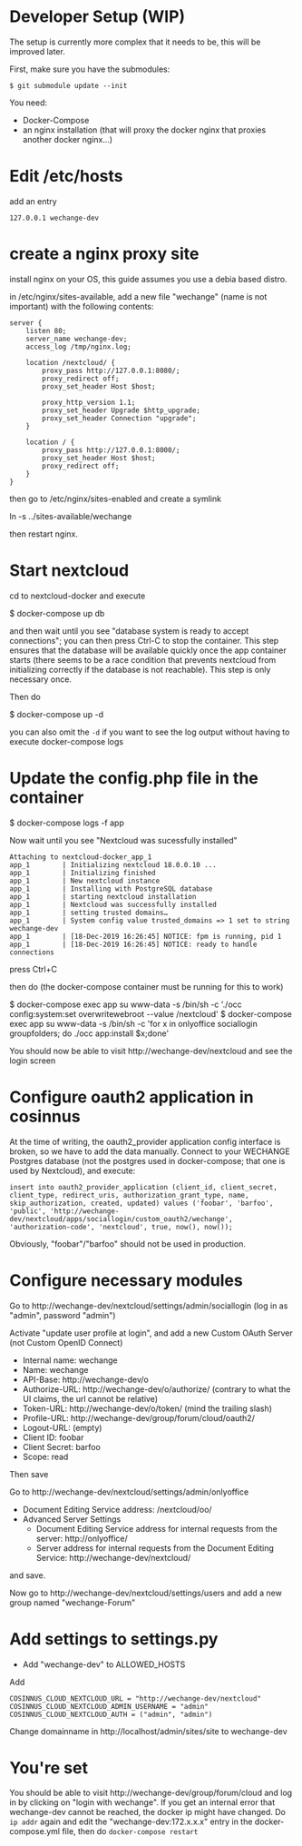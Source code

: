 # Developer Setup (WIP)

The setup is currently more complex that it needs to be, this will be improved later.

First, make sure you have the submodules:
```
$ git submodule update --init
```

You need:

- Docker-Compose
- an nginx installation (that will proxy the docker nginx that proxies another docker nginx...)

# Edit /etc/hosts

add an entry

```
127.0.0.1 wechange-dev
```

# create a nginx proxy site

install nginx on your OS, this guide assumes you use a debia based distro.

in /etc/nginx/sites-available, add a new file "wechange" (name is not important) with the following contents:

```
server {
    listen 80;
    server_name wechange-dev;
    access_log /tmp/nginx.log;

    location /nextcloud/ {
        proxy_pass http://127.0.0.1:8080/;
        proxy_redirect off;
        proxy_set_header Host $host;

        proxy_http_version 1.1;
        proxy_set_header Upgrade $http_upgrade;
        proxy_set_header Connection "upgrade";
    }

    location / {
        proxy_pass http://127.0.0.1:8000/;
        proxy_set_header Host $host;
        proxy_redirect off;
    }
}
```

then go to /etc/nginx/sites-enabled and create a symlink

ln -s ../sites-available/wechange

then restart nginx.

# Start nextcloud

cd to nextcloud-docker and execute

\$ docker-compose up db

and then wait until you see "database system is ready to accept connections"; you can then press Ctrl-C to stop the container.
This step ensures that the database will be available quickly once the app container starts (there seems to be a race condition that prevents nextcloud from initializing correctly if the database is not reachable). This step is only necessary once.

Then do

\$ docker-compose up -d

you can also omit the `-d` if you want to see the log output without having to execute docker-compose logs

# Update the config.php file in the container

\$ docker-compose logs -f app

Now wait until you see "Nextcloud was sucessfully installed"

```
Attaching to nextcloud-docker_app_1
app_1        | Initializing nextcloud 18.0.0.10 ...
app_1        | Initializing finished
app_1        | New nextcloud instance
app_1        | Installing with PostgreSQL database
app_1        | starting nextcloud installation
app_1        | Nextcloud was successfully installed
app_1        | setting trusted domains…
app_1        | System config value trusted_domains => 1 set to string wechange-dev
app_1        | [18-Dec-2019 16:26:45] NOTICE: fpm is running, pid 1
app_1        | [18-Dec-2019 16:26:45] NOTICE: ready to handle connections
```

press Ctrl+C

then do (the docker-compose container must be running for this to work)

$ docker-compose exec app su www-data -s /bin/sh -c './occ config:system:set overwritewebroot --value /nextcloud'
$ docker-compose exec app su www-data -s /bin/sh -c 'for x in onlyoffice sociallogin groupfolders; do ./occ app:install \$x;done'

You should now be able to visit http://wechange-dev/nextcloud and see the login screen

# Configure oauth2 application in cosinnus

At the time of writing, the oauth2_provider application config interface is broken, so we have to add the data manually. Connect to your WECHANGE Postgres database (not the postgres used in docker-compose; that one is used by Nextcloud), and execute:

```
insert into oauth2_provider_application (client_id, client_secret, client_type, redirect_uris, authorization_grant_type, name, skip_authorization, created, updated) values ('foobar', 'barfoo', 'public', 'http://wechange-dev/nextcloud/apps/sociallogin/custom_oauth2/wechange', 'authorization-code', 'nextcloud', true, now(), now());
```

Obviously, "foobar"/"barfoo" should not be used in production.

# Configure necessary modules

Go to http://wechange-dev/nextcloud/settings/admin/sociallogin (log in as "admin", password "admin")

Activate "update user profile at login", and add a new Custom OAuth Server (not Custom OpenID Connect)

- Internal name: wechange
- Name: wechange
- API-Base: http://wechange-dev/o
- Authorize-URL: http://wechange-dev/o/authorize/ (contrary to what the UI claims, the url cannot be relative)
- Token-URL: http://wechange-dev/o/token/ (mind the trailing slash)
- Profile-URL: http://wechange-dev/group/forum/cloud/oauth2/
- Logout-URL: (empty)
- Client ID: foobar
- Client Secret: barfoo
- Scope: read

Then save

Go to http://wechange-dev/nextcloud/settings/admin/onlyoffice

- Document Editing Service address: /nextcloud/oo/
- Advanced Server Settings
  - Document Editing Service address for internal requests from the server: http://onlyoffice/
  - Server address for internal requests from the Document Editing Service: http://wechange-dev/nextcloud/

and save.

Now go to http://wechange-dev/nextcloud/settings/users and add a new group named "wechange-Forum"

# Add settings to settings.py

- Add "wechange-dev" to ALLOWED_HOSTS

Add

```
COSINNUS_CLOUD_NEXTCLOUD_URL = "http://wechange-dev/nextcloud"
COSINNUS_CLOUD_NEXTCLOUD_ADMIN_USERNAME = "admin"
COSINNUS_CLOUD_NEXTCLOUD_AUTH = ("admin", "admin")
```

Change domainname in http://localhost/admin/sites/site to wechange-dev

# You're set

You should be able to visit http://wechange-dev/group/forum/cloud and log in by clicking on "login with wechange". If you get an
internal error that wechange-dev cannot be reached, the docker ip might have changed. Do `ip addr` again and edit the "wechange-dev:172.x.x.x" entry in the docker-compose.yml file, then do `docker-compose restart`
